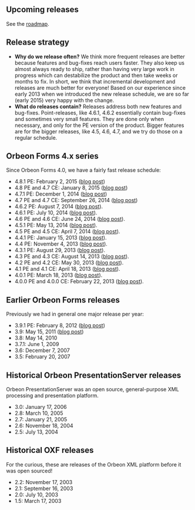 ## Upcoming releases

See the [roadmap](Orbeon-Forms-Roadmap).

## Release strategy

- __Why do we release often?__ We think more frequent releases are better because features and bug-fixes reach users faster. They also keep us almost always ready to ship, rather than having very large work in progress which can destabilize the product and then take weeks or months to fix. In short, we think that incremental development and releases are much better for everyone! Based on our experience since early 2013 when we introduced the new release schedule, we are so far (early 2015) very happy with the change.
- __What do releases contain?__ Releases address both new features and bug-fixes. Point-releases, like 4.6.1, 4.6.2 essentially contain bug-fixes and sometimes very small features. They are done only when necessary, and only for the PE version of the product. Bigger features are for the bigger releases, like 4.5, 4.6, 4.7, and we try do those on a regular schedule.

## Orbeon Forms 4.x series

Since Orbeon Forms 4.0, we have a fairly fast release schedule:

- 4.8.1 PE: February 2, 2015 ([blog post](http://blog.orbeon.com/2015/02/orbeon-forms-481.html))
- 4.8 PE and 4.7 CE: January 8, 2015 ([blog post](http://blog.orbeon.com/2015/01/orbeon-forms-48.html))
- 4.7.1 PE: December 1, 2014 ([blog post](http://blog.orbeon.com/2014/12/orbeon-forms-471.html))
- 4.7 PE and 4.7 CE: September 26, 2014 ([blog post](http://blog.orbeon.com/2014/09/orbeon-forms-47.html))
- 4.6.2 PE: August 7, 2014 ([blog post](http://blog.orbeon.com/2014/08/orbeon-forms-462.html)).
- 4.6.1 PE: July 10, 2014 ([blog post](http://blog.orbeon.com/2014/07/orbeon-forms-461.html)).
- 4.6 PE and 4.6 CE: June 24, 2014 ([blog post](http://blog.orbeon.com/2014/06/orbeon-forms-46.html)).
- 4.5.1 PE: May 13, 2014 ([blog post](http://blog.orbeon.com/2014/05/orbeon-forms-451.html)).
- 4.5 PE and 4.5 CE: April 7, 2014 ([blog post](http://blog.orbeon.com/2014/04/orbeon-forms-45.html)).
- 4.4.1 PE: January 15, 2013 ([blog post](http://blog.orbeon.com/2014/01/orbeon-forms-441-pe.html)).
- 4.4 PE: November 4, 2013 ([blog post](http://blog.orbeon.com/2013/11/orbeon-forms-44.html)).
- 4.3.1 PE: August 29, 2013 ([blog post](http://blog.orbeon.com/2013/08/orbeon-forms-431-pe.html)).
- 4.3 PE and 4.3 CE: August 14, 2013 ([blog post](http://blog.orbeon.com/2013/08/orbeon-forms-43.html)).
- 4.2 PE and 4.2 CE: May 30, 2013 ([blog post](http://blog.orbeon.com/2013/05/orbeon-forms-42.html)).
- 4.1 PE and 4.1 CE: April 18, 2013 ([blog post](http://blog.orbeon.com/2013/04/orbeon-forms-41.html)).
- 4.0.1 PE: March 18, 2013 ([blog post](http://blog.orbeon.com/2013/03/orbeon-forms-401.html)).
- 4.0.0 PE and 4.0.0 CE: February 22, 2013 ([blog post](http://blog.orbeon.com/2013/03/announcing-orbeon-forms-40.html)).

## Earlier Orbeon Forms releases

Previously we had in general one major release per year:

- 3.9.1 PE: February 8, 2012 ([blog post](http://blog.orbeon.com/2012/02/orbeon-forms-391-pe-released.html))
- 3.9: May 15, 2011 ([blog post](http://blog.orbeon.com/2011/05/orbeon-forms-390-final.html))
- 3.8: May 14, 2010
- 3.7.1: June 1, 2009
- 3.6: December 7, 2007
- 3.5: February 20, 2007

## Historical Orbeon PresentationServer releases

Orbeon PresentationServer was an open source, general-purpose XML processing and presentation platform.

- 3.0: January 17, 2006
- 2.8: March 10, 2005
- 2.7: January 21, 2005
- 2.6: November 18, 2004
- 2.5: July 13, 2004

## Historical OXF releases

For the curious, these are releases of the Orbeon XML platform before it was open sourced!

- 2.2: November 17, 2003
- 2.1: September 16, 2003
- 2.0: July 10, 2003
- 1.5: March 17, 2003